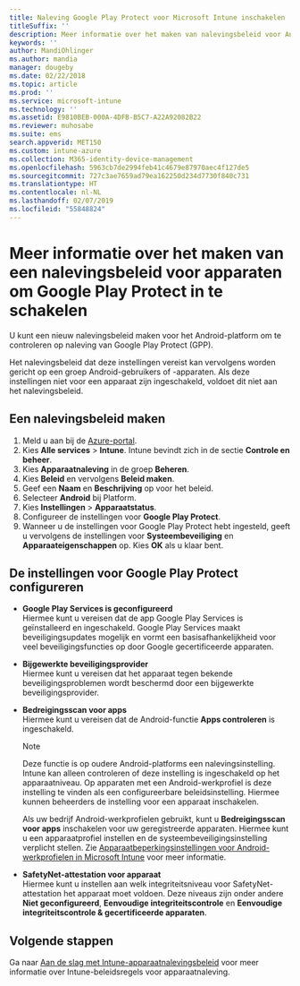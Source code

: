 ```yaml
---
title: Naleving Google Play Protect voor Microsoft Intune inschakelen
titleSuffix: ''
description: Meer informatie over het maken van nalevingsbeleid voor Android-apparaten om Google Play Protect in te schakelen.
keywords: ''
author: MandiOhlinger
ms.author: mandia
manager: dougeby
ms.date: 02/22/2018
ms.topic: article
ms.prod: ''
ms.service: microsoft-intune
ms.technology: ''
ms.assetid: E9810BEB-000A-4DFB-B5C7-A22A92082B22
ms.reviewer: muhosabe
ms.suite: ems
search.appverid: MET150
ms.custom: intune-azure
ms.collection: M365-identity-device-management
ms.openlocfilehash: 5963cb7de2994feb41c4679e87970aec4f127de5
ms.sourcegitcommit: 727c3ae7659ad79ea162250d234d7730f840c731
ms.translationtype: HT
ms.contentlocale: nl-NL
ms.lasthandoff: 02/07/2019
ms.locfileid: "55848824"
---
```

# <a name="how-to-create-a-device-compliance-policy-to-enable-google-play-protect"></a>Meer informatie over het maken van een nalevingsbeleid voor apparaten om Google Play Protect in te schakelen

U kunt een nieuw nalevingsbeleid maken voor het Android-platform om te controleren op naleving van Google Play Protect (GPP).

Het nalevingsbeleid dat deze instellingen vereist kan vervolgens worden gericht op een groep Android-gebruikers of -apparaten. Als deze instellingen niet voor een apparaat zijn ingeschakeld, voldoet dit niet aan het nalevingsbeleid.

## <a name="create-a-compliance-policy"></a>Een nalevingsbeleid maken

1. Meld u aan bij de [Azure-portal](https://portal.azure.com).
2. Kies **Alle services** > **Intune**. Intune bevindt zich in de sectie **Controle en beheer**.
2. Kies **Apparaatnaleving** in de groep **Beheren**. 
3. Kies **Beleid** en vervolgens **Beleid maken**.
4. Geef een **Naam** en **Beschrijving** op voor het beleid.
5. Selecteer **Android** bij Platform.
6. Kies **Instellingen** > **Apparaatstatus**.
7. Configureer de instellingen voor **Google Play Protect**.
8. Wanneer u de instellingen voor Google Play Protect hebt ingesteld, geeft u vervolgens de instellingen voor **Systeembeveiliging** en **Apparaateigenschappen** op. Kies **OK** als u klaar bent.

## <a name="configure-the-google-play-protect-settings"></a>De instellingen voor Google Play Protect configureren

 - **Google Play Services is geconfigureerd**  
   Hiermee kunt u vereisen dat de app Google Play Services is geïnstalleerd en ingeschakeld. Google Play Services maakt beveiligingsupdates mogelijk en vormt een basisafhankelijkheid voor veel beveiligingsfuncties op door Google gecertificeerde apparaten.
 - **Bijgewerkte beveiligingsprovider**  
   Hiermee kunt u vereisen dat het apparaat tegen bekende beveiligingsproblemen wordt beschermd door een bijgewerkte beveiligingsprovider.
 - **Bedreigingsscan voor apps**  
   Hiermee kunt u vereisen dat de Android-functie **Apps controleren** is ingeschakeld.
    > [!Note]  
    > Deze functie is op oudere Android-platforms een nalevingsinstelling. Intune kan alleen controleren of deze instelling is ingeschakeld op het apparaatniveau. Op apparaten met een Android-werkprofiel is deze instelling te vinden als een configureerbare beleidsinstelling. Hiermee kunnen beheerders de instelling voor een apparaat inschakelen.

    Als uw bedrijf Android-werkprofielen gebruikt, kunt u **Bedreigingsscan voor apps** inschakelen voor uw geregistreerde apparaten. Hiermee kunt u een apparaatprofiel instellen en de systeembeveiligingsinstelling verplicht stellen. Zie [Apparaatbeperkingsinstellingen voor Android-werkprofielen in Microsoft Intune](device-restrictions-android-for-work.md) voor meer informatie.

 - **SafetyNet-attestation voor apparaat**  
   Hiermee kunt u instellen aan welk integriteitsniveau voor SafetyNet-attestation het apparaat moet voldoen. Deze niveaus zijn onder andere **Niet geconfigureerd**, **Eenvoudige integriteitscontrole** en **Eenvoudige integriteitscontrole & gecertificeerde apparaten**.




## <a name="next-steps"></a>Volgende stappen

Ga naar [Aan de slag met Intune-apparaatnalevingsbeleid](device-compliance-get-started.md) voor meer informatie over Intune-beleidsregels voor apparaatnaleving.
